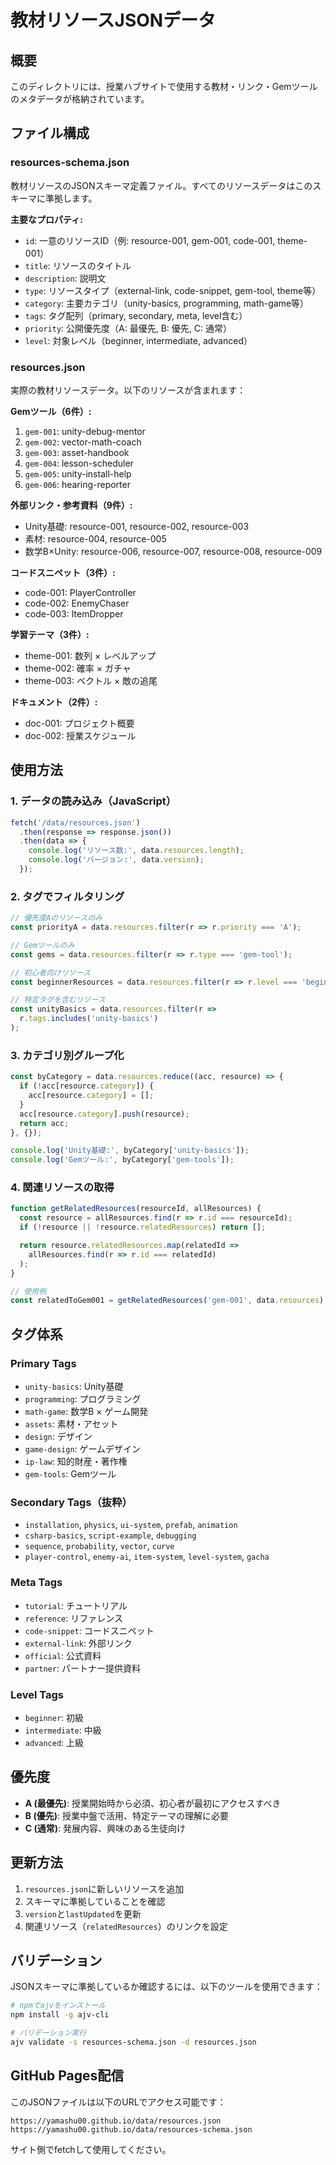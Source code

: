 # 教材リソースJSONデータ

## 概要
このディレクトリには、授業ハブサイトで使用する教材・リンク・Gemツールのメタデータが格納されています。

## ファイル構成

### resources-schema.json
教材リソースのJSONスキーマ定義ファイル。すべてのリソースデータはこのスキーマに準拠します。

**主要なプロパティ:**
- `id`: 一意のリソースID（例: resource-001, gem-001, code-001, theme-001）
- `title`: リソースのタイトル
- `description`: 説明文
- `type`: リソースタイプ（external-link, code-snippet, gem-tool, theme等）
- `category`: 主要カテゴリ（unity-basics, programming, math-game等）
- `tags`: タグ配列（primary, secondary, meta, level含む）
- `priority`: 公開優先度（A: 最優先, B: 優先, C: 通常）
- `level`: 対象レベル（beginner, intermediate, advanced）

### resources.json
実際の教材リソースデータ。以下のリソースが含まれます：

**Gemツール（6件）:**
1. `gem-001`: unity-debug-mentor
2. `gem-002`: vector-math-coach
3. `gem-003`: asset-handbook
4. `gem-004`: lesson-scheduler
5. `gem-005`: unity-install-help
6. `gem-006`: hearing-reporter

**外部リンク・参考資料（9件）:**
- Unity基礎: resource-001, resource-002, resource-003
- 素材: resource-004, resource-005
- 数学B×Unity: resource-006, resource-007, resource-008, resource-009

**コードスニペット（3件）:**
- code-001: PlayerController
- code-002: EnemyChaser
- code-003: ItemDropper

**学習テーマ（3件）:**
- theme-001: 数列 × レベルアップ
- theme-002: 確率 × ガチャ
- theme-003: ベクトル × 敵の追尾

**ドキュメント（2件）:**
- doc-001: プロジェクト概要
- doc-002: 授業スケジュール

## 使用方法

### 1. データの読み込み（JavaScript）
```javascript
fetch('/data/resources.json')
  .then(response => response.json())
  .then(data => {
    console.log('リソース数:', data.resources.length);
    console.log('バージョン:', data.version);
  });
```

### 2. タグでフィルタリング
```javascript
// 優先度Aのリソースのみ
const priorityA = data.resources.filter(r => r.priority === 'A');

// Gemツールのみ
const gems = data.resources.filter(r => r.type === 'gem-tool');

// 初心者向けリソース
const beginnerResources = data.resources.filter(r => r.level === 'beginner');

// 特定タグを含むリソース
const unityBasics = data.resources.filter(r =>
  r.tags.includes('unity-basics')
);
```

### 3. カテゴリ別グループ化
```javascript
const byCategory = data.resources.reduce((acc, resource) => {
  if (!acc[resource.category]) {
    acc[resource.category] = [];
  }
  acc[resource.category].push(resource);
  return acc;
}, {});

console.log('Unity基礎:', byCategory['unity-basics']);
console.log('Gemツール:', byCategory['gem-tools']);
```

### 4. 関連リソースの取得
```javascript
function getRelatedResources(resourceId, allResources) {
  const resource = allResources.find(r => r.id === resourceId);
  if (!resource || !resource.relatedResources) return [];

  return resource.relatedResources.map(relatedId =>
    allResources.find(r => r.id === relatedId)
  );
}

// 使用例
const relatedToGem001 = getRelatedResources('gem-001', data.resources);
```

## タグ体系

### Primary Tags
- `unity-basics`: Unity基礎
- `programming`: プログラミング
- `math-game`: 数学B × ゲーム開発
- `assets`: 素材・アセット
- `design`: デザイン
- `game-design`: ゲームデザイン
- `ip-law`: 知的財産・著作権
- `gem-tools`: Gemツール

### Secondary Tags（抜粋）
- `installation`, `physics`, `ui-system`, `prefab`, `animation`
- `csharp-basics`, `script-example`, `debugging`
- `sequence`, `probability`, `vector`, `curve`
- `player-control`, `enemy-ai`, `item-system`, `level-system`, `gacha`

### Meta Tags
- `tutorial`: チュートリアル
- `reference`: リファレンス
- `code-snippet`: コードスニペット
- `external-link`: 外部リンク
- `official`: 公式資料
- `partner`: パートナー提供資料

### Level Tags
- `beginner`: 初級
- `intermediate`: 中級
- `advanced`: 上級

## 優先度

- **A (最優先)**: 授業開始時から必須、初心者が最初にアクセスすべき
- **B (優先)**: 授業中盤で活用、特定テーマの理解に必要
- **C (通常)**: 発展内容、興味のある生徒向け

## 更新方法

1. `resources.json`に新しいリソースを追加
2. スキーマに準拠していることを確認
3. `version`と`lastUpdated`を更新
4. 関連リソース（`relatedResources`）のリンクを設定

## バリデーション

JSONスキーマに準拠しているか確認するには、以下のツールを使用できます：

```bash
# npmでajvをインストール
npm install -g ajv-cli

# バリデーション実行
ajv validate -s resources-schema.json -d resources.json
```

## GitHub Pages配信

このJSONファイルは以下のURLでアクセス可能です：
```
https://yamashu00.github.io/data/resources.json
https://yamashu00.github.io/data/resources-schema.json
```

サイト側でfetchして使用してください。

